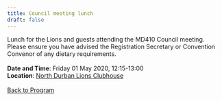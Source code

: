 ```yaml
---
title: Council meeting lunch
draft: false
---
```


Lunch for the Lions and guests attending the MD410 Council meeting. Please ensure you have advised the Registration Secretary or Convention Convenor of any dietary requirements.
\
\
**Date and Time**: Friday 01 May 2020, 12:15-13:00 \
**Location**: [North Durban Lions Clubhouse](http://northdurbanlions.org.za/club-details/meetings-and-location)
\
\
[Back to Program](/program)
